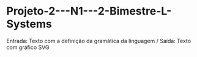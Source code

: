# Projeto-2---N1---2-Bimestre-L-Systems
Entrada: Texto com a definição da gramática da linguagem / Saída: Texto com gráfico SVG
